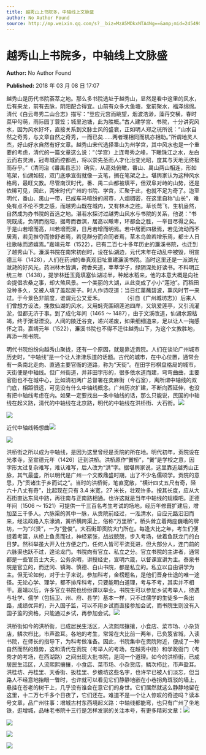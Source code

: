 ```yaml
---
title: 越秀山上书院多，中轴线上文脉盛
author: No Author Found
source: http://mp.weixin.qq.com/s?__biz=MzA5MDkxNTA4Ng==&amp;mid=2454906927&amp;idx=1&amp;sn=b520eafd98682569d86aacc17dd2729d&amp;chksm=87a2204eb0d5a95885d5f01859dbd58f1a7a1ef5bff671436d85f687ce1d288caf3be876a26b#rd
---
```


# 越秀山上书院多，中轴线上文脉盛

**Author:** No Author Found

**Published:** 2018 年 03 月 08 日 17:07

越秀山是历代书院荟萃之地。那么多书院选址于越秀山，显然是看中这里的风水，后有来龙，前有去脉，阴阳配合得宜。山前有众多大鱼塘，堂前聚水，福泽绵绵。清代《白云粤秀二山合志》描写：“登应元宫而眺望，烟波浩渺，藻荇交横，春时菜甲勾萌，雨际园丁蓑笠；城里池塘，此为胜概。”古人建学宫、书院，十分讲究风水，因为风水好坏，直接关系到文脉士风的盛衰，正如明人郑之珖所说：“山水自然之奇秀，与文章自然之奇秀，一而已矣……两者理相同而机亦相助。”所谓地灵人杰，好山好水自然有好文章。越秀山宋代选择番山为州学宫，其中风水也是一个重要的考虑，清代的一篇文章这么说：“（学宫）上连粤秀之峰，下瞰珠江之水，左白云而右灵洲，冠粤城而控都邑，将以崇先圣而人才化治变光昭，度其与天地无终极而存乎。”（清同治《番禺县志》）确实，从高处俯瞰，番山、禺山两山相连，形如笔架，仙湖如砚，双门底承宣街就像一支笔，搁在笔架之上。堪舆家认为这种风水格局，最旺文教。尽管南汉时代，番、禺二山都被填平，但双阜对峙的山势，还是依稀可见，因此，两宋时代广州的书院、学宫，汇聚于此，也就不足为奇了。迨至明代，番山、禺山一带，已成车马喧纷的闹市，人烟稠密，在这里自称“山长”，难免有点不伦不类之感，而越秀山既在城内，又有林木之胜。草长莺飞，生机盎然，自然成为办书院的首选之地。湛若水探讨过越秀山风水与书院的关系，他说：“书院既成，负阴而抱阳，据粤而吞溟，居高以瞰卑，环都会之胜，一举目尽得之矣。于是山若增而高，川若增而深，日月若增而明焉。若中居而四极焉，若见流动而不居焉，若见推夺而惨舒者焉，若见群分而合同者焉，草木鸟兽若增乐焉，都士人日往歌咏而游嬉焉。”嘉靖元年（1522），已有二百七十多年历史的濂溪书院，也迁到了越秀山下。濂溪书院在南宋初创时，设在仙湖边，元代末年在动乱中被毁，明宣德三年（1428），人们在药洲的奉真观旧址重建濂溪书院。当时这里还是一派湖光潋滟的好风光，药洲林木皆满，荷香夹道，莘莘学子，绿阴深处好读书。不料明正统三年（1438），提学林廷玉竟填塞仙湖过半，种起水稻来，他的本意大概是向社会提倡农桑之事，却大煞风景。一个美丽的大湖，从此变成了小小“莲池”。而稻田没种多久，又被人填了盖起房子。时人作诗叹道：当日红蕖蘸碧波，熏风时节一来过。于今景色非前度，谁谓元公又爱禾。              （引自《广州城坊志》）后来人们曾想方设法，挽救仙湖的风水，又用蚝壳围砌莲池四岸，又筑爱莲亭，又引流灌淤，但都无济于事。到了成化年间（1465 ～ 1487），由于文溪改道，仙湖水源枯竭，终于渐渐湮没。人间的陵迁谷变，递兴递废，如果细细道来，足以让人一掬感怀之泪。嘉靖元年（1522），濂溪书院也不得不迁往越秀山下，为这个文教胜地，再添一所书院。

明代书院纷纷向越秀山聚拢，还有一个原因，就是靠近贡院。人们在谈论广州城市历史时，“中轴线”是一个让人津津乐道的话题。古代的城市，在中心位置，通常会有一条南北走向、直通主要官衙的道路，称为“天街”。在田字形棋盘格局的城市，天街便是中轴线。但广州街道，并非田字形的，很多依水道而建，弯弯曲曲，主要官衙也不在城中心，比如清初两广总督署在卖麻街（今石室），离所谓中轴线的双门底，相距很远，可见没有什么中轴线概念。广州历次扩建，不断向西延伸，也没有把中轴线考虑在内。如果一定要找出一条中轴线的话，那么只能说，民国的中轴线在起义路，清代的中轴线在北京路，明代的中轴线在洪桥街、大石街。![](https://mmbiz.qpic.cn/mmbiz_jpg/PJWG74pLsMa0zlKqFdnichiafacPW9xqNfVmbbtmAYIOLM3YjSA6Z5ibNoXqgvQ8rB05FOhghzIR3YzXroK9vE1bw/640?wx_fmt=jpeg)

![](https://mmbiz.qpic.cn/mmbiz_jpg/PJWG74pLsMa0zlKqFdnichiafacPW9xqNfcvBHh4qoKYHP4spxlbiaE8EUJtcgibSKT8Atcxkugmjn7hoG732pj4Kg/640?wx_fmt=jpeg)

近代中轴线畅想曲![](https://mmbiz.qpic.cn/mmbiz_jpg/PJWG74pLsMa0zlKqFdnichiafacPW9xqNfx5ab3afBibMvHUaicZES79f4zgeQxGFibWqWZxKeO7mQsKZzYWfpibS5GQ/640?wx_fmt=jpeg)

![](https://mmbiz.qpic.cn/mmbiz_jpg/PJWG74pLsMa0zlKqFdnichiafacPW9xqNfGlldJibs53lGQSP4ia3oUiaHLfkOm1fmrop4eRYAfD6rf3ctQuCYYkONg/640?wx_fmt=jpeg)

洪桥街之所以成为中轴线，是因为这里曾经是贡院的所在地。明代初年，贡院设在光孝寺，至宣德元年（1426）迁到洪桥。洪桥原作“黉桥”，“黉”是学校之意，因字形太过复杂难写，难认难写，后人改为“洪”字。据堪舆家说，这里靠近越秀山正脉，其气最盛，所以明代是广州一个文教鼎盛时期，出了不少名儒硕学。贡院的意思，乃“贡诸生于乡而试之”。当时的洪桥街，笔直宽敞，“横计四丈五尺有奇，陉六十八丈有奇”，比起现在只有 3.4 米宽，27 米长，壮观许多。按其长度，应从大石街直达东风中路，再往南与正南路相通。也许这就是当年中轴线的规模吧。正德年间（1506 ～ 1521）可提供一千三百名考生考试的场地，经历年修葺扩建后，增加至三千多人。六脉渠的其中一脉，从贡院前经过，一泓清水，自应元路汩汩而来，经法政路入东濠涌，黉桥横跨渠上，俗称“万里桥”。桥头耸立着两座巍峨的牌坊，一为“兴贤”，一为“登俊”。大石街即贡院大门所在。每逢大比之年，考生们便提着考篮，从桥上鱼贯而过，神经紧张，战战兢兢，步入考场，做着鱼跃龙门的白日梦。然科举虽大开入仕方便之门，任何人皆可平流竞进，但大部分人，连门前的六脉渠也跃不过，遑论龙门。书院向有官立、私立之分。官立书院的主讲者，通常都是一些官员士大夫，公务余暇，讲授经史，宣明六箴，以督课宣讲为主。泰泉书院是官立的，而迂冈、镇海、慎德、白山书院，都是私立的。私立以自由讲学为主。但无论如何，对于士子来说，参加科考，金榜题名，是他们晋身仕途的唯一途径。无论心学、理学，都不排斥科考，只要能明白道理，考与不考，其实并不相干。嘉靖以后，许多官立书院也纷纷课以举业。书院生可以参加乡试考举人，待遇与社学、儒学（包括卫、州、府、县学）基本一样，只不过儒学的生徒多一条出路，成绩优异的，升入国子监，可以不用乡试而直接参加会试，而书院生则没有入国子监的资格，只能通过乡试，再参加会试。![](https://mmbiz.qpic.cn/mmbiz_jpg/PJWG74pLsMa0zlKqFdnichiafacPW9xqNfyHcJicEQ0Bx0JXTebrLDqGlBsv5u1icW6CsPLLzoWwk9loyDnnlKibZicw/640?wx_fmt=jpeg)

洪桥街如今的洪桥街，已成居民生活区，人流熙熙攘攘，小食店、菜市场、小杂货店，鳞次栉比，市声盈耳。各地的考生，常常在大比前一两年，已负笈省城，入读书院，在师长的指导下，为科考做准备。因此，书院集中在贡院附近，便成了一种自然而然的趋势，这和清代在贡院（考举人的考场，在越秀中路）和学政衙门（考秀才的考场，在西湖路）之间出现大批书院，是同一个道理。如今的洪桥街，已成居民生活区，人流熙熙攘攘，小食店、菜市场、小杂货店，鳞次栉比，市声盈耳。洪桂坊、丹桂里、天香街、扳桂里、步蟾坊这些名字，也许早已被人们淡忘，但当路人不经意地抬眼一瞥时，也许就可以看见它们静静地嵌在小巷拐角斑驳的墙上，悬挂在苍老的树干上，几乎没有谁会在意它们的身世。它们居然就这么静静地留在这里，十二万七千多个日夜了，它们还在。难道不是一个让人惊叹的奇迹吗？读本号文章，品广州往事：增城古村东西境起义路：中轴线都能弯，也只有广州了坐地铁，逛增城，品味老书院十三行是怎样发家的关注本号，有更多精彩文章：![](https://mmbiz.qpic.cn/mmbiz_jpg/PJWG74pLsMa0zlKqFdnichiafacPW9xqNfjenicoG5No8DAIbtBINrDiaM87MMKiaOddfzOm2sLk8xnlwz0Y9Q2BVMg/640?wx_fmt=jpeg)

![](https://mmbiz.qpic.cn/mmbiz_jpg/PJWG74pLsMa0zlKqFdnichiafacPW9xqNfic6RsibEmwdNkB16ickp8g9dPd5E2G03MO9ZcJNB2YpyWQAiawibY4liaXpQ/640?wx_fmt=jpeg)

![](https://mmbiz.qpic.cn/mmbiz_gif/PJWG74pLsMYf2b50xFTbTsibmjv5gNVOx0WJKjAxnCMLPMTc6Ofg5xtQ4IbdOME8K4hNfnWUtQcdJXBQRWvkCwg/640?wx_fmt=gif)

![](https://mmbiz.qpic.cn/mmbiz_gif/PJWG74pLsMYf2b50xFTbTsibmjv5gNVOx0WJKjAxnCMLPMTc6Ofg5xtQ4IbdOME8K4hNfnWUtQcdJXBQRWvkCwg/640?wx_fmt=gif)
